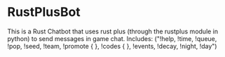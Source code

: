 # RustPlusBot

This is a Rust Chatbot that uses rust plus (through the rustplus module in python) to send messages in game chat.
Includes: ("!help, !time, !queue, !pop, !seed, !team, !promote { }, !codes { }, !events, !decay, !night, !day")


